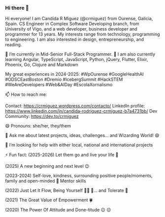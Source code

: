 ### Hi there 👋

Hi everyone! I am Candida R Miguez (@crmiguez) from Ourense, Galicia, Spain. CS Engineer in Complex Software Developing branch, from University of Vigo, and a web developer, business developer and programmer for 13 years. My interests range from technology, programming to engineering. I am also interested in design, entrepreneurship, and reading.

🔭 I’m currently in Mid-Senior Full-Stack Programmer. 🌱 I am also currently learning Angular, TypeScript, JavaScript, Python, jQuery, Flutter, Elixir, Phoenix, Go, Clojure and Markdown

My great experiences in 2024-2025: #WpOurense #GoogleHealthAI #ODSCEastBoston #Dremio #IcebergSummit #HackSTEM #WeAreDevelopers #Web&AIDay #EscolaXornalismo

📫 How to reach me: 

Contact: https://crmiguez.wordpress.com/contacto/
LinkedIn profile: https://www.linkedin.com/in/candida-rodriguez-crmiguez-b7a4731bb/
Dev Community: https://dev.to/crmiguez

😄 Pronouns: she/her, they/them

💬 Ask me about latest projects, ideas, challenges... and Wizarding World! 😄

🤔 I’m looking for help with either local, national and international projects

⚡ Fun fact:
(2025-2026) Let them go and live your life 💙

(2025) A new beginning and next level 😉

(2023-2024) Self-love, kindness, surrounding positive people/moments, family and open-minded 💝 Mentor skills

(2022) Just Let It Flow, Being Yourself 🏊‍♀️ 💖... and Tolerate 🌝

(2021) The Great Value of Empowerment 🍀

(2020) The Power Of Attitude and Done-titude :wink: :wink:

